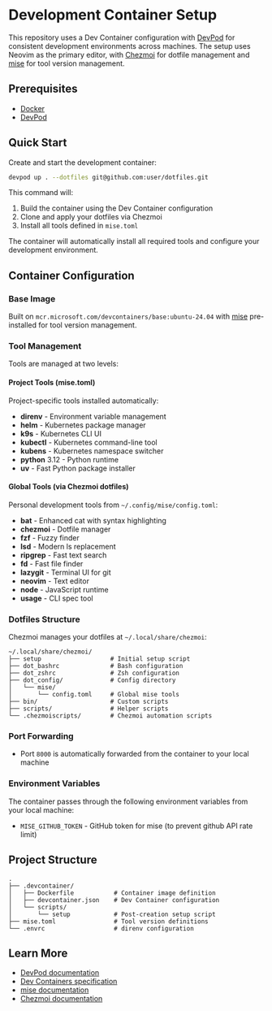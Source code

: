 # Development Container Setup

This repository uses a Dev Container configuration with [DevPod](https://devpod.sh/) for consistent development environments across machines. The setup uses Neovim as the primary editor, with [Chezmoi](https://www.chezmoi.io/) for dotfile management and [mise](https://mise.jdx.dev/) for tool version management.

## Prerequisites

- [Docker](https://www.docker.com/get-started)
- [DevPod](https://devpod.sh/)

## Quick Start

Create and start the development container:

```bash
devpod up . --dotfiles git@github.com:user/dotfiles.git
```

This command will:
1. Build the container using the Dev Container configuration
2. Clone and apply your dotfiles via Chezmoi
3. Install all tools defined in `mise.toml`

The container will automatically install all required tools and configure your development environment.

## Container Configuration

### Base Image

Built on `mcr.microsoft.com/devcontainers/base:ubuntu-24.04` with [mise](https://mise.jdx.dev/) pre-installed for tool version management.

### Tool Management

Tools are managed at two levels:

#### Project Tools (mise.toml)

Project-specific tools installed automatically:

- **direnv** - Environment variable management
- **helm** - Kubernetes package manager
- **k9s** - Kubernetes CLI UI
- **kubectl** - Kubernetes command-line tool
- **kubens** - Kubernetes namespace switcher
- **python** 3.12 - Python runtime
- **uv** - Fast Python package installer

#### Global Tools (via Chezmoi dotfiles)

Personal development tools from `~/.config/mise/config.toml`:

- **bat** - Enhanced cat with syntax highlighting
- **chezmoi** - Dotfile manager
- **fzf** - Fuzzy finder
- **lsd** - Modern ls replacement
- **ripgrep** - Fast text search
- **fd** - Fast file finder
- **lazygit** - Terminal UI for git
- **neovim** - Text editor
- **node** - JavaScript runtime
- **usage** - CLI spec tool


### Dotfiles Structure

Chezmoi manages your dotfiles at `~/.local/share/chezmoi`:

```
~/.local/share/chezmoi/
├── setup                   # Initial setup script
├── dot_bashrc              # Bash configuration
├── dot_zshrc               # Zsh configuration
├── dot_config/             # Config directory
│   └── mise/
│       └── config.toml     # Global mise tools
├── bin/                    # Custom scripts
├── scripts/                # Helper scripts
└── .chezmoiscripts/        # Chezmoi automation scripts
```

### Port Forwarding

- Port `8000` is automatically forwarded from the container to your local machine

### Environment Variables

The container passes through the following environment variables from your local machine:

- `MISE_GITHUB_TOKEN` - GitHub token for mise (to prevent github API rate limit)

## Project Structure

```
.
├── .devcontainer/
│   ├── Dockerfile           # Container image definition
│   ├── devcontainer.json    # Dev Container configuration
│   └── scripts/
│       └── setup            # Post-creation setup script
├── mise.toml                # Tool version definitions
└── .envrc                   # direnv configuration
```


## Learn More

- [DevPod documentation](https://devpod.sh/docs/what-is-devpod)
- [Dev Containers specification](https://containers.dev/)
- [mise documentation](https://mise.jdx.dev/)
- [Chezmoi documentation](https://www.chezmoi.io/)
